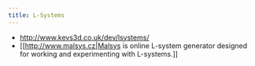 ```yaml
---
title: L-Systems
---
```

* http://www.kevs3d.co.uk/dev/lsystems/
* [[http://www.malsys.cz|Malsys is online L-system generator designed for working and experimenting with L-systems.]]
